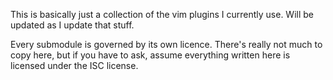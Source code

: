This is basically just a collection of the vim plugins I currently use.
Will be updated as I update that stuff.

Every submodule is governed by its own licence. There's really not much to copy here, but if you have to ask, assume everything written here is licensed under the ISC license.
